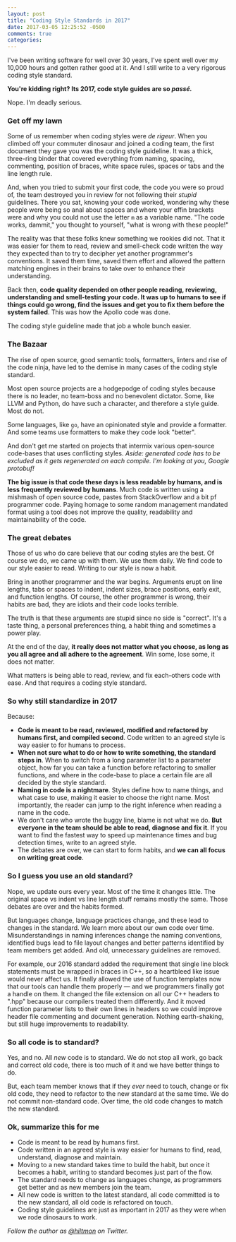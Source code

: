 ```yaml
---
layout: post
title: "Coding Style Standards in 2017"
date: 2017-03-05 12:25:52 -0500
comments: true
categories: 
---
```


I've been writing software for well over 30 years, I've spent well over my 10,000 hours and gotten rather good at it. And I still write to a very rigorous coding style standard.

**You're kidding right? Its 2017, code style guides are so *passé.***

Nope. I'm deadly serious.

### Get off my lawn

Some of us remember when coding styles were *de rigeur*. When you climbed off your commuter dinosaur and joined a coding team, the first document they gave you was the coding style guideline. It was a thick, three-ring binder that covered everything from naming, spacing, commenting, position of braces, white space rules, spaces or tabs and the line length rule.

And, when you tried to submit your first code, the code you were so proud of, the team destroyed you in review for not following their *stupid* guidelines. There you sat, knowing your code worked, wondering why these people were being so anal about spaces and where your effin brackets were and why you could not use the letter `m` as a variable name. "The code works, dammit," you thought to yourself, "what is wrong with these people!"

The reality was that these folks knew something we rookies did not. That it was easier for them to read, review and smell-check code written the way they expected than to try to decipher yet another programmer's conventions. It saved them time, saved them effort and allowed the pattern matching engines in their brains to take over to enhance their understanding.

Back then, **code quality depended on other people reading, reviewing, understanding and smell-testing your code. It was up to humans to see if things could go wrong, find the issues and get you to fix them before the system failed**. This was how the Apollo code was done.

The coding style guideline made that job a whole bunch easier.

### The Bazaar

The rise of open source, good semantic tools, formatters, linters  and rise of the code ninja, have led to the demise in many cases of the coding style standard.

Most open source projects are a hodgepodge of coding styles because there is no leader, no team-boss and no benevolent dictator. Some, like LLVM and Python, do have such a character, and therefore a style guide. Most do not.

Some languages, like `go`, have an opinionated style and provide a formatter. And some teams use formatters to make they code look "better".

And don't get me started on projects that intermix various open-source code-bases that uses conflicting styles. *Aside: generated code has to be excluded as it gets regenerated on each compile. I'm looking at you, Google protobuf!*

**The big issue is that code these days is less readable by humans, and is less frequently reviewed by humans**. Much code is written using a mishmash of open source code, pastes from StackOverflow and a bit pf programmer code. Paying homage to some random management mandated format using a tool does not improve the quality, readability and maintainability of the code.

### The great debates

Those of us who do care believe that our coding styles are the best. Of course we do, we came up with them. We use them daily. We find code to our style easier to read. Writing to our style is now a habit.

Bring in another programmer and the war begins. Arguments erupt on line lengths, tabs or spaces to indent, indent sizes, brace positions, early exit, and function lengths. Of course, the other programmer is wrong, their habits are bad, they are idiots and their code looks terrible.

The truth is that these arguments are stupid since no side is "correct". It's a taste thing, a personal preferences thing, a habit thing and sometimes a power play.

At the end of the day, **it really does not matter what you choose, as long as you all agree and all adhere to the agreement**. Win some, lose some, it does not matter.

What matters is being able to read, review, and fix each-others code with ease. And that requires a coding style standard.

### So why still standardize in 2017

Because:

- **Code is meant to be read, reviewed, modified and refactored by humans first, and compiled second**. Code written to an agreed style is way easier to for humans to process.
- **When not sure what to do or how to write something, the standard steps in**. When to switch from a long parameter list to a parameter object, how far you can take a function before refactoring to smaller functions, and where in the code-base to place a certain file are all decided by the style standard.
- **Naming in code is a nightmare**. Styles define how to name things, and what case to use, making it easier to choose the right name. Most importantly, the reader can jump to the right inference when reading a name in the code.
- We don't care who wrote the buggy line, blame is not what we do. **But everyone in the team should be able to read, diagnose and fix it**. If you want to find the fastest way to speed up maintenance times and bug detection times, write to an agreed style.
- The debates are over, we can start to form habits, and **we can all focus on writing great code**.

### So I guess you use an old standard?

Nope, we update ours every year. Most of the time it changes little. The original space vs indent vs line length stuff remains mostly the same. Those debates are over and the habits formed.

But languages change, language practices change, and these lead to changes in the standard. We learn more about our own code over time. Misunderstandings in naming inferences change the naming conventions, identified bugs lead to file layout changes and better patterns identified by team members get added. And old, unnecessary guidelines are removed.

For example, our 2016 standard added the requirement that single line block statements must be wrapped in braces in C++, so a heartbleed like issue would never affect us. It finally allowed the use of function templates now that our tools can handle them properly — and we programmers finally got a handle on them. It changed the file extension on all our C++ headers to ".hpp" because our compilers treated them differently. And it moved function parameter lists to their own lines in headers so we could improve header file commenting and document generation. Nothing earth-shaking, but still huge improvements to readability.

### So all code is to standard?

Yes, and no. All *new* code is to standard. We do not stop all work, go back and correct old code, there is too much of it and we have better things to do.

But, each team  member knows that if they *ever* need to touch, change or fix old code, they need to refactor to the new standard at the same time. We do not commit non-standard code. Over time, the old code changes to match the new standard.

### Ok, summarize this for me

- Code is meant to be read by humans first.
- Code written in an agreed style is way easier for humans to find, read, understand, diagnose and maintain.
- Moving to a new standard takes time to build the habit, but once it becomes a habit, writing to standard becomes just part of the flow.
- The standard needs to change as languages change, as programmers get better and as new members join the team.
- All new code is written to the latest standard, all code committed is to the new standard, all old code is refactored on touch.
- Coding style guidelines are just as important in 2017 as they were when we rode dinosaurs to work.

*Follow the author as [@hiltmon](http://twitter.com/hiltmon) on Twitter.*
